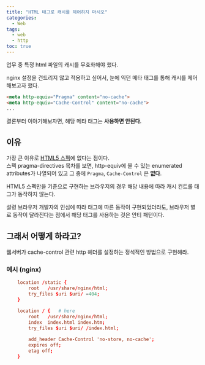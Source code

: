 ```yaml
---
title: "HTML 태그로 캐시를 제어하지 마시오"
categories:
  - Web
tags:
  - web
  - http
toc: true
---
```


업무 중 특정 html 파일의 캐시를 무효화해야 했다.  

nginx 설정을 건드리지 않고 적용하고 싶어서, 눈에 익던 메타 태그를 통해 캐시를 제어해보고자 했다.  

``` html
<meta http-equiv="Pragma" content="no-cache">
<meta http-equiv="Cache-Control" content="no-cache">
...
```

결론부터 이야기해보자면, 해당 메타 태그는 **사용하면 안된다**.


## 이유
가장 큰 이유로 [HTML5 스펙](https://html.spec.whatwg.org/multipage/semantics.html#pragma-directives)에 없다는 점이다.  
스펙 pragma-directives 목차를 보면, http-equiv에 올 수 있는 enumerated attributes가 나열되어 있고 그 중에 `Pragma`, `Cache-Control` 은 **없다**.

HTML5 스펙만을 기준으로 구현하는 브라우저의 경우 해당 내용에 따라 캐시 컨트롤 태그가 동작하지 않는다.  

설령 브라우저 개발자의 인심에 따라 태그에 따른 동작이 구현되었더라도, 브라우저 별로 동작이 달라진다는 점에서 해당 태그를 사용하는 것은 안티 패턴이다.  


## 그래서 어떻게 하라고?
웹서버가 cache-control 관련 http 헤더를 설정하는 정석적인 방법으로 구현해라.


### 예시 (nginx)
``` conf
    location /static {
        root   /usr/share/nginx/html;
        try_files $uri $uri/ =404;
    }

    location / {   # here
        root   /usr/share/nginx/html;
        index  index.html index.htm;
        try_files $uri $uri/ /index.html;
  
        add_header Cache-Control 'no-store, no-cache';
        expires off;
        etag off;
    }
```